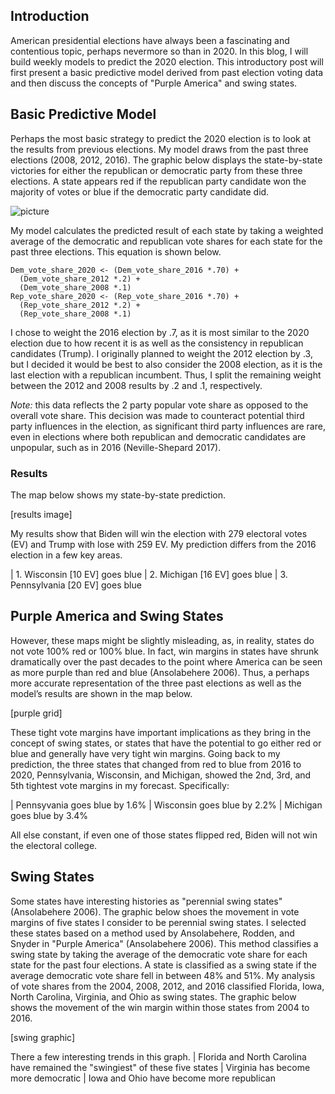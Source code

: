 
## Introduction

American presidential elections have always been a fascinating and contentious topic, perhaps nevermore so than in 2020. In this blog, I will build weekly models to predict the 2020  election. This introductory post will first present a basic predictive model derived from past election voting data and then discuss the concepts of "Purple America" and swing states. 

## Basic Predictive Model

Perhaps the most basic strategy to predict the 2020 election is to look at the results from previous elections. My model draws from the past three elections (2008, 2012, 2016). The graphic below displays the state-by-state victories for either the republican or democratic party from these three elections. A state appears red if the republican party candidate won the majority of votes or blue if the democratic party candidate did. 

![picture]("PV_states_grid_copy.png")


My model calculates the predicted result of each state by taking a weighted average of the democratic and republican vote shares for each state for the past three elections. This equation is shown below.

```
Dem_vote_share_2020 <- (Dem_vote_share_2016 *.70) +
  (Dem_vote_share_2012 *.2) +
  (Dem_vote_share_2008 *.1)
Rep_vote_share_2020 <- (Rep_vote_share_2016 *.70) +
  (Rep_vote_share_2012 *.2) +
  (Rep_vote_share_2008 *.1)
```


I chose to weight the 2016 election by .7, as it is most similar to the 2020 election due to how recent it is as well as the consistency in republican candidates (Trump). I originally planned to weight the 2012 election by .3, but I decided it would be best to also consider the 2008 election, as it is the last election with a republican incumbent. Thus, I split the remaining weight between the 2012 and 2008 results by .2 and .1, respectively. 

*Note:* this data reflects the 2 party popular vote share as opposed to the overall vote share. This decision was made to counteract potential third party influences in the election, as significant third party influences are rare, even in  elections where both republican and democratic candidates are unpopular, such as in 2016 (Neville-Shepard 2017). 

### Results

The map below shows my state-by-state prediction.

[results image]

My results show that Biden will win the election with 279 electoral votes (EV) and Trump with lose with  259 EV. My prediction differs from the 2016 election in a few key areas.

|              1. Wisconsin [10 EV] goes blue
|              2. Michigan [16 EV] goes blue
|              3. Pennsylvania [20 EV] goes blue



## Purple America and Swing States
However, these maps might be slightly misleading, as, in reality, states do not vote 100% red or 100% blue. In fact, win margins in states have shrunk dramatically over the past decades to the point where America can be seen as more purple than red and blue (Ansolabehere 2006). Thus, a perhaps more accurate representation of the three past elections as well as the model’s results are shown in the map below. 

[purple grid]

These tight vote margins have important implications as they bring in the concept of swing states, or states that have the potential to go either red or blue and generally have very tight win margins. Going back to my prediction, the three states that changed from red to blue from 2016 to 2020, Pennsylvania, Wisconsin, and Michigan, showed the 2nd, 3rd, and 5th tightest vote margins in my forecast. Specifically:

|              Pennsyvania goes blue by 1.6%
|              Wisconsin goes blue by 2.2%
|              Michigan goes blue by 3.4%

All else constant, if even one of those states flipped red, Biden will not win the electoral college.

## Swing States

Some states have interesting histories as "perennial swing states" (Ansolabehere 2006). The graphic below shoes the movement in vote margins of five states I consider to be perennial swing states. I selected these states based on a method used by Ansolabehere, Rodden, and Snyder in "Purple America" (Ansolabehere 2006). This method classifies a swing state by taking the average of the democratic vote share for each state for the past four elections. A state is classified as a swing state if the average democratic vote share fell in between 48% and 51%. My analysis of vote shares from the 2004, 2008, 2012, and 2016 classified Florida, Iowa, North Carolina, Virginia, and Ohio as swing states. The graphic below shows the movement of the win margin within those states from 2004 to 2016. 

[swing graphic]

There a few interesting trends in this graph.
|              Florida and North Carolina have remained the "swingiest" of these five states
|              Virginia has become more democratic
|              Iowa and Ohio have become more republican
